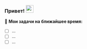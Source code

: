 <!--
### Hi there 👋

**zelhat/zelhat** is a ✨ _special_ ✨ repository because its `README.md` (this file) appears on your GitHub profile.

Here are some ideas to get you started:

- 🔭 I’m currently working on ...
- 🌱 I’m currently learning ...
- 👯 I’m looking to collaborate on ...
- 🤔 I’m looking for help with ...
- 💬 Ask me about ...
- 📫 How to reach me: ...
- 😄 Pronouns: ...
- ⚡ Fun fact: ...
-->

### Привет! <img src="https://media.giphy.com/media/hvRJCLFzcasrR4ia7z/giphy.gif" width="25px">

🚧 **Мои задачи на ближайшее время:**
<!-- TODO-IST:START -->
* [ ] ...
* [ ] ...
* [ ] ...
<!-- TODO-IST:END -->
